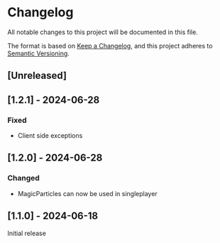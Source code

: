 # Changelog
All notable changes to this project will be documented in this file.

The format is based on [Keep a Changelog](https://keepachangelog.com/en/1.0.0/),
and this project adheres to [Semantic Versioning](https://semver.org/spec/v2.0.0.html).

## [Unreleased]

## [1.2.1] - 2024-06-28
### Fixed
- Client side exceptions

## [1.2.0] - 2024-06-28
### Changed
- MagicParticles can now be used in singleplayer

## [1.1.0] - 2024-06-18
Initial release